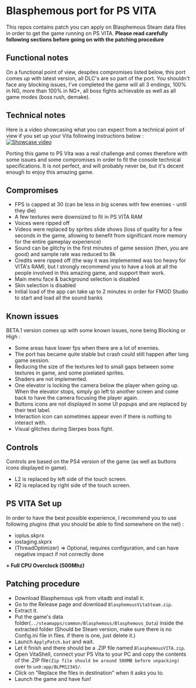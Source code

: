 
# Blasphemous port for PS VITA

This repos contains patch you can apply on Blasphemous Steam data files in order to get the game running on PS VITA.
**Please read carefully following sections before going on with the patching procedure**

## Functional notes

On a functional point of view, despites compromises listed below, this port comes up with latest version, all DLC's are so part of the port.
You shouldn't face any blocking issues, I've completed the game will all 3 endings, 100% in NG, more than 100% in NG+, all boss fights achievable as well as all game modes (boss rush, demake).

## Technical notes

Here is a video showcasing what you can expect from a technical point of view if you set up your Vita following instructions below :
[![Showcase video](https://img.youtube.com/vi/wdu1oQsovBY/0.jpg)](https://www.youtube.com/watch?v=wdu1oQsovBY)

Porting this game to PS Vita was a real challenge and comes therefore with some issues and some compromises in order to fit the console technical specifications.
It is not perfect, and will probably never be, but it's decent enough to enjoy this amazing game.

## Compromises

- FPS is capped at 30 (can be less in big scenes with few enemies - until they die)
- A few textures were downsized to fit in PS VITA RAM
- Voices were ripped off
- Videos were replaced by sprites slide shows (loss of quality for a few seconds in the game, allowing to benefit from significant more memory for the entire gameplay experience)
- Sound can be glitchy in the first minutes of game session (then, you are good) and sample rate was reduced to 8k
- Credits were ripped off (the way it was implemented was too heavy for VITA's RAM), but I strongly recommend you to have a look at all the people involved in this amazing game, and support their work.
- Main menu face & background selection is disabled 
- Skin selection is disabled
- Initial load of the app can take up to 2 minutes in order for FMOD Studio to start and load all the sound banks

## Known issues

BETA.1 version comes up with some known issues, none being Blocking or High :

- Some areas have lower fps when there are a lot of enemies.
- The port has became quite stable but crash could still happen after long game session.
- Reducing the size of the textures led to small gaps between some textures in game, and some pixelated sprites.
- Shaders are not implemented.
- One elevator is locking the camera below the player when going up. When the elevator stops, simply go left to another screen and come back to have the camera focusing the player again.
- Buttons icons are not displayed in some UI popups and are replaced by their text label.
- Interaction icon can sometimes appear even if there is nothing to interact with.
- Visual glitches during Sierpes boss fight.

## Controls

Controls are based on the PS4 version of the game (as well as buttons icons displayed in game).
- L2 is replaced by left side of the touch screen.
- R2 is replaced by right side of the touch screen.
  
## PS VITA Set up

In order to have the best possible experience, I recommend you to use following plugins (that you should be able to find somewhere on the net) :
- ioplus.skprx
- iostaging.skprx
- (ThreadOptimizer) => Optional, requires configuration, and can have negative impact if not correctly done

**+ Full CPU Overclock (500Mhz)**

## Patching procedure

- Download Blasphemous vpk from vitadb and install it.
- Go to the Release page and download ``BlasphemousVitaSteam.zip``.
- Extract it.
- Put the game's data folder(```../steamapps/common/Blasphemous/Blasphemous_Data```) inside the extracted folder (Should be Steam version, make sure there is no Config.ini file in files. if there is one, just delete it.)
- Launch ``ApplyPatch.bat`` and wait.
- Let it finish and there should be a .ZIP file named ``BlasphemousVITA.zip``.
- Open VitaShell, connect your PS Vita to your PC and copy the contents of the .ZIP file```(Zip file should be around 500MB before unpacking)``` over to ``ux0:app/BLPM12345/``.
- Click on "Replace the files in destination" when it asks you to.
- Launch the game and have fun!
